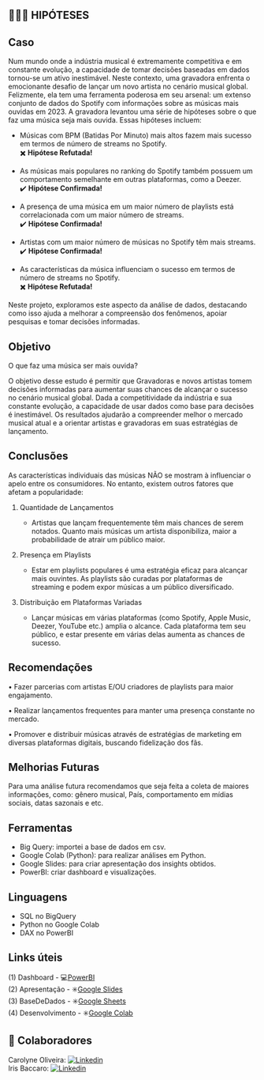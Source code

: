 ## 🎼🎵🎶 HIPÓTESES ##


## Caso
Num mundo onde a indústria musical é extremamente competitiva e em constante evolução, a capacidade de tomar decisões baseadas em dados tornou-se um ativo inestimável.
Neste contexto, uma gravadora enfrenta o emocionante desafio de lançar um novo artista no cenário musical global. Felizmente, ela tem uma ferramenta poderosa em seu arsenal: um extenso conjunto de dados do Spotify com informações sobre as músicas mais ouvidas em 2023.
A gravadora levantou uma série de hipóteses sobre o que faz uma música seja mais ouvida. Essas hipóteses incluem:

 - Músicas com BPM (Batidas Por Minuto) mais altos fazem mais sucesso em termos de número de streams no Spotify.</br>
 ✖️ **Hipótese Refutada!**</br>
 
 - As músicas mais populares no ranking do Spotify também possuem um comportamento semelhante em outras plataformas, como a Deezer.</br>
 ✔️ **Hipótese Confirmada!**</br>
 
 - A presença de uma música em um maior número de playlists está correlacionada com um maior número de streams.</br>
 ✔️ **Hipótese Confirmada!**</br>
 
 - Artistas com um maior número de músicas no Spotify têm mais streams.</br>
 ✔️ **Hipótese Confirmada!**</br>
 
 - As características da música influenciam o sucesso em termos de número de streams no Spotify.</br>
 ✖️ **Hipótese Refutada!**</br>
 
Neste projeto, exploramos este aspecto da análise de dados, destacando como isso ajuda a melhorar a compreensão dos fenômenos, apoiar pesquisas e tomar decisões informadas.


## Objetivo
O que faz uma música ser mais ouvida?</br>

O objetivo desse estudo é permitir que Gravadoras e novos artistas tomem decisões informadas para aumentar suas chances de alcançar o sucesso no cenário musical global. 
Dada a competitividade da indústria e sua constante evolução, a capacidade de usar dados como base para decisões é inestimável. 
Os resultados ajudarão a compreender melhor o mercado musical atual e a orientar artistas e gravadoras em suas estratégias de lançamento. 
	

## Conclusões
As características individuais das músicas NÃO se mostram à influenciar o apelo entre os consumidores. No entanto, existem outros fatores que afetam a popularidade:

1. Quantidade de Lançamentos
   - Artistas que lançam frequentemente têm mais chances de serem notados. Quanto mais músicas um artista disponibiliza, maior a probabilidade de atrair um público maior.


2. Presença em Playlists
   - Estar em playlists populares é uma estratégia eficaz para alcançar mais ouvintes. As playlists são curadas por plataformas de streaming e podem expor músicas a um público diversificado.


3. Distribuição em Plataformas Variadas
   - Lançar músicas em várias plataformas (como Spotify, Apple Music, Deezer, YouTube etc.) amplia o alcance. Cada plataforma tem seu público, e estar presente em várias delas aumenta as chances de sucesso.


## Recomendações
• Fazer parcerias com artistas E/OU criadores de playlists para maior engajamento.

• Realizar lançamentos frequentes para manter uma presença constante no mercado.

• Promover e distribuir músicas através de estratégias de marketing em diversas plataformas digitais, buscando fidelização dos fãs.


## Melhorias Futuras
Para uma análise futura recomendamos que seja feita a coleta de maiores informações, como: gênero musical, País, comportamento em mídias sociais, datas sazonais e etc.


## Ferramentas
- Big Query: importei a base de dados em csv.
- Google Colab (Python): para realizar análises em Python.
- Google Slides: para criar apresentação dos insights obtidos.
- PowerBI: criar dashboard e visualizações.


## Linguagens
- SQL no BigQuery
- Python no Google Colab
- DAX no PowerBI 


## Links úteis 
(1) Dashboard - 💻[PowerBI](https://app.powerbi.com/groups/me/reports/af5b2795-b289-4187-bd41-6af3b0e145dd/ReportSectionbe34e74cad283d47eea5?experience=power-bi) </br>
(2) Apresentação - ✳️[Google Slides](https://docs.google.com/presentation/d/1c-gPmikBiWu3SEkWTHBhkIwIFlElBje_xrngEl6KYmU/edit?usp=sharing)</br>
(3) BaseDeDados - ✳️[Google Sheets](https://drive.google.com/file/d/11W1wfljCoRKy1Uk5R65LHWmh2mtCtMGV/view)</br>
(4) Desenvolvimento - ✳️[Google Colab](https://colab.research.google.com/drive/1B4N8UnISLrUswNxwHef-77bgBt7jkEBz?usp=sharing)</br>


## 🤝 Colaboradores
Carolyne Oliveira: 
[![Linkedin](https://img.shields.io/badge/LinkedIn-0077B5?style=for-the-badge&logo=linkedin&logoColor=white)](https://www.linkedin.com/in/carolyne-oliveira-5ba98a29b/)
</br>
Iris Baccaro: 
[![Linkedin](https://img.shields.io/badge/LinkedIn-0077B5?style=for-the-badge&logo=linkedin&logoColor=white)](https://www.linkedin.com/in/iris-baccaro/)
